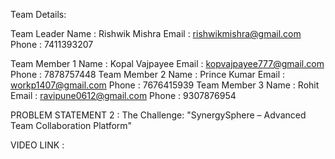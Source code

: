 Team Details:

Team Leader Name : Rishwik Mishra
Email : rishwikmishra@gmail.com
Phone : 7411393207

Team Member 1
Name : Kopal Vajpayee
Email : kopvajpayee777@gmail.com
Phone : 7878757448
Team Member 2
Name : Prince Kumar
Email : workp1407@gmail.com
Phone : 7676415939
Team Member 3
Name : Rohit
Email : ravipune0612@gmail.com
Phone : 9307876954

PROBLEM STATEMENT 2 : The Challenge: "SynergySphere – Advanced Team Collaboration Platform" 

VIDEO LINK : 
